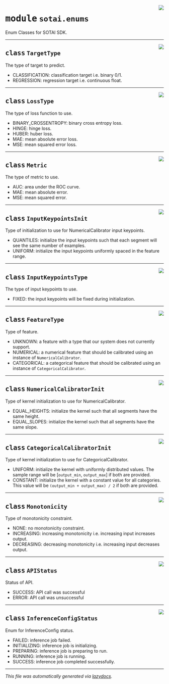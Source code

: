 <!-- markdownlint-disable -->

<a href="https://github.com/SOTAI-Labs/sotai/tree/main/sotai/enums.py#L0"><img align="right" style="float:right;" src="https://img.shields.io/badge/-source-cccccc?style=flat-square"></a>

# <kbd>module</kbd> `sotai.enums`
Enum Classes for SOTAI SDK. 



---

<a href="https://github.com/SOTAI-Labs/sotai/tree/main/sotai/enums.py#L20"><img align="right" style="float:right;" src="https://img.shields.io/badge/-source-cccccc?style=flat-square"></a>

## <kbd>class</kbd> `TargetType`
The type of target to predict. 


- CLASSIFICATION: classification target i.e. binary 0/1. 
- REGRESSION: regression target i.e. continuous float. 





---

<a href="https://github.com/SOTAI-Labs/sotai/tree/main/sotai/enums.py#L31"><img align="right" style="float:right;" src="https://img.shields.io/badge/-source-cccccc?style=flat-square"></a>

## <kbd>class</kbd> `LossType`
The type of loss function to use. 


- BINARY_CROSSENTROPY: binary cross entropy loss. 
- HINGE: hinge loss. 
- HUBER: huber loss. 
- MAE: mean absolute error loss. 
- MSE: mean squared error loss. 





---

<a href="https://github.com/SOTAI-Labs/sotai/tree/main/sotai/enums.py#L48"><img align="right" style="float:right;" src="https://img.shields.io/badge/-source-cccccc?style=flat-square"></a>

## <kbd>class</kbd> `Metric`
The type of metric to use. 


- AUC: area under the ROC curve. 
- MAE: mean absolute error. 
- MSE: mean squared error. 





---

<a href="https://github.com/SOTAI-Labs/sotai/tree/main/sotai/enums.py#L61"><img align="right" style="float:right;" src="https://img.shields.io/badge/-source-cccccc?style=flat-square"></a>

## <kbd>class</kbd> `InputKeypointsInit`
Type of initialization to use for NumericalCalibrator input keypoints. 


- QUANTILES: initialize the input keypoints such that each segment will see the same  number of examples. 
- UNIFORM: initialize the input keypoints uniformly spaced in the feature range. 





---

<a href="https://github.com/SOTAI-Labs/sotai/tree/main/sotai/enums.py#L73"><img align="right" style="float:right;" src="https://img.shields.io/badge/-source-cccccc?style=flat-square"></a>

## <kbd>class</kbd> `InputKeypointsType`
The type of input keypoints to use. 


- FIXED: the input keypoints will be fixed during initialization. 





---

<a href="https://github.com/SOTAI-Labs/sotai/tree/main/sotai/enums.py#L84"><img align="right" style="float:right;" src="https://img.shields.io/badge/-source-cccccc?style=flat-square"></a>

## <kbd>class</kbd> `FeatureType`
Type of feature. 


- UNKNOWN: a feature with a type that our system does not currently support. 
- NUMERICAL: a numerical feature that should be calibrated using an instance of  `NumericalCalibrator`. 
- CATEGORICAL: a categorical feature that should be calibrated using an instance of  `CategoricalCalibrator`. 





---

<a href="https://github.com/SOTAI-Labs/sotai/tree/main/sotai/enums.py#L99"><img align="right" style="float:right;" src="https://img.shields.io/badge/-source-cccccc?style=flat-square"></a>

## <kbd>class</kbd> `NumericalCalibratorInit`
Type of kernel initialization to use for NumericalCalibrator. 


- EQUAL_HEIGHTS: initialize the kernel such that all segments have the same height. 
- EQUAL_SLOPES: initialize the kernel such that all segments have the same slope. 





---

<a href="https://github.com/SOTAI-Labs/sotai/tree/main/sotai/enums.py#L110"><img align="right" style="float:right;" src="https://img.shields.io/badge/-source-cccccc?style=flat-square"></a>

## <kbd>class</kbd> `CategoricalCalibratorInit`
Type of kernel initialization to use for CategoricalCalibrator. 


- UNIFORM: initialize the kernel with uniformly distributed values. The sample range  will be [`output_min`, `output_max`] if both are provided. 
- CONSTANT: initialize the kernel with a constant value for all categories. This  value will be `(output_min + output_max) / 2` if both are provided. 





---

<a href="https://github.com/SOTAI-Labs/sotai/tree/main/sotai/enums.py#L123"><img align="right" style="float:right;" src="https://img.shields.io/badge/-source-cccccc?style=flat-square"></a>

## <kbd>class</kbd> `Monotonicity`
Type of monotonicity constraint. 


- NONE: no monotonicity constraint. 
- INCREASING: increasing monotonicity i.e. increasing input increases output. 
- DECREASING: decreasing monotonicity i.e. increasing input decreases output. 





---

<a href="https://github.com/SOTAI-Labs/sotai/tree/main/sotai/enums.py#L136"><img align="right" style="float:right;" src="https://img.shields.io/badge/-source-cccccc?style=flat-square"></a>

## <kbd>class</kbd> `APIStatus`
Status of API. 


- SUCCESS: API call was successful 
- ERROR: API call was unsuccessful 





---

<a href="https://github.com/SOTAI-Labs/sotai/tree/main/sotai/enums.py#L147"><img align="right" style="float:right;" src="https://img.shields.io/badge/-source-cccccc?style=flat-square"></a>

## <kbd>class</kbd> `InferenceConfigStatus`
Enum for InferenceConfig status. 


- FAILED: inference job failed. 
- INITIALIZING: inference job is initializing. 
- PREPARING: inference job is preparing to run. 
- RUNNING: inference job is running. 
- SUCCESS: inference job completed successfully. 







---

_This file was automatically generated via [lazydocs](https://github.com/ml-tooling/lazydocs)._
